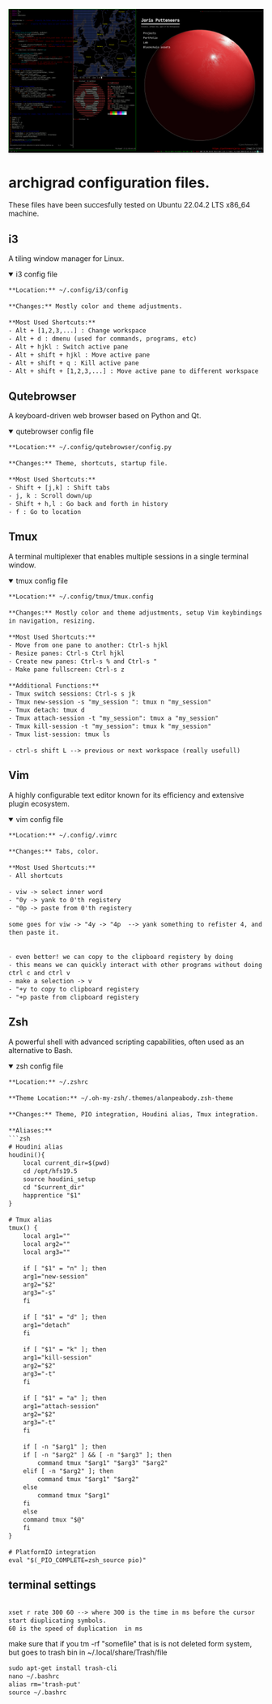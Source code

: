 
![screenshot](./i3_tmux_qutebrowser_vim.png)


# archigrad configuration files.

These files have been succesfully tested on Ubuntu 22.04.2 LTS x86_64 machine.

## i3
A tiling window manager for Linux.

<details open>
<summary>i3 config file</summary>

	**Location:** ~/.config/i3/config

	**Changes:** Mostly color and theme adjustments.

	**Most Used Shortcuts:**
	- Alt + [1,2,3,...] : Change workspace
	- Alt + d : dmenu (used for commands, programs, etc)
	- Alt + hjkl : Switch active pane
	- Alt + shift + hjkl : Move active pane
	- Alt + shift + q : Kill active pane
	- Alt + shift + [1,2,3,...] : Move active pane to different workspace
	
</details>

## Qutebrowser
A keyboard-driven web browser based on Python and Qt.

<details open>
<summary>qutebrowser config file</summary>

	**Location:** ~/.config/qutebrowser/config.py

	**Changes:** Theme, shortcuts, startup file.

	**Most Used Shortcuts:**
	- Shift + [j,k] : Shift tabs
	- j, k : Scroll down/up
	- Shift + h,l : Go back and forth in history
	- f : Go to location

</details>

## Tmux
A terminal multiplexer that enables multiple sessions in a single terminal window.

<details open>
<summary>tmux config file</summary>

	**Location:** ~/.config/tmux/tmux.config

	**Changes:** Mostly color and theme adjustments, setup Vim keybindings in navigation, resizing.

	**Most Used Shortcuts:**
	- Move from one pane to another: Ctrl-s hjkl
	- Resize panes: Ctrl-s Ctrl hjkl
	- Create new panes: Ctrl-s % and Ctrl-s "
	- Make pane fullscreen: Ctrl-s z

	**Additional Functions:**
	- Tmux switch sessions: Ctrl-s s jk
	- Tmux new-session -s "my_session ": tmux n "my_session"
	- Tmux detach: tmux d
	- Tmux attach-session -t "my_session": tmux a "my_session"
	- Tmux kill-session -t "my_session": tmux k "my_session"
	- Tmux list-session: tmux ls
	
	- ctrl-s shift L --> previous or next workspace (really usefull)
</details>

## Vim
A highly configurable text editor known for its efficiency and extensive plugin ecosystem.

<details open>
<summary>vim config file</summary>

	**Location:** ~/.config/.vimrc

	**Changes:** Tabs, color.

	**Most Used Shortcuts:**
	- All shortcuts

	- viw -> select inner word
	- "0y -> yank to 0'th registery
	- "0p -> paste from 0'th registery

	some goes for viw -> "4y -> "4p  --> yank something to refister 4, and then paste it.


	- even better! we can copy to the clipboard registery by doing
	- this means we can quickly interact with other programs without doing ctrl c and ctrl v
	- make a selection -> v
	- "+y to copy to clipboard registery
	- "+p paste from clipboard registery 

</details>

## Zsh
A powerful shell with advanced scripting capabilities, often used as an alternative to Bash.

<details open>
<summary>zsh config file</summary>

	**Location:** ~/.zshrc

	**Theme Location:** ~/.oh-my-zsh/.themes/alanpeabody.zsh-theme

	**Changes:** Theme, PIO integration, Houdini alias, Tmux integration.

	**Aliases:**
	```zsh
	# Houdini alias
	houdini(){
	    local current_dir=$(pwd)
	    cd /opt/hfs19.5
	    source houdini_setup
	    cd "$current_dir"
	    happrentice "$1"
	}

	# Tmux alias
	tmux() {
	    local arg1=""
	    local arg2=""
	    local arg3=""

	    if [ "$1" = "n" ]; then
		arg1="new-session"
		arg2="$2"
		arg3="-s"
	    fi

	    if [ "$1" = "d" ]; then
		arg1="detach"
	    fi

	    if [ "$1" = "k" ]; then
		arg1="kill-session"
		arg2="$2"
		arg3="-t"
	    fi

	    if [ "$1" = "a" ]; then
		arg1="attach-session"
		arg2="$2"
		arg3="-t"
	    fi

	    if [ -n "$arg1" ]; then
		if [ -n "$arg2" ] && [ -n "$arg3" ]; then
		    command tmux "$arg1" "$arg3" "$arg2"
		elif [ -n "$arg2" ]; then
		    command tmux "$arg1" "$arg2"
		else
		    command tmux "$arg1"
		fi
	    else
		command tmux "$@"
	    fi
	}

	# PlatformIO integration
	eval "$(_PIO_COMPLETE=zsh_source pio)"

</details>


## terminal settings

```shell 

xset r rate 300 60 --> where 300 is the time in ms before the cursor start diuplicating symbols. 
60 is the speed of duplication  in ms

```

make sure that if you tm -rf "somefile" that is is not deleted form system, but goes to trash bin in ~/.local/share/Trash/file

```shell
sudo apt-get install trash-cli
nano ~/.bashrc
alias rm='trash-put'
source ~/.bashrc


```
